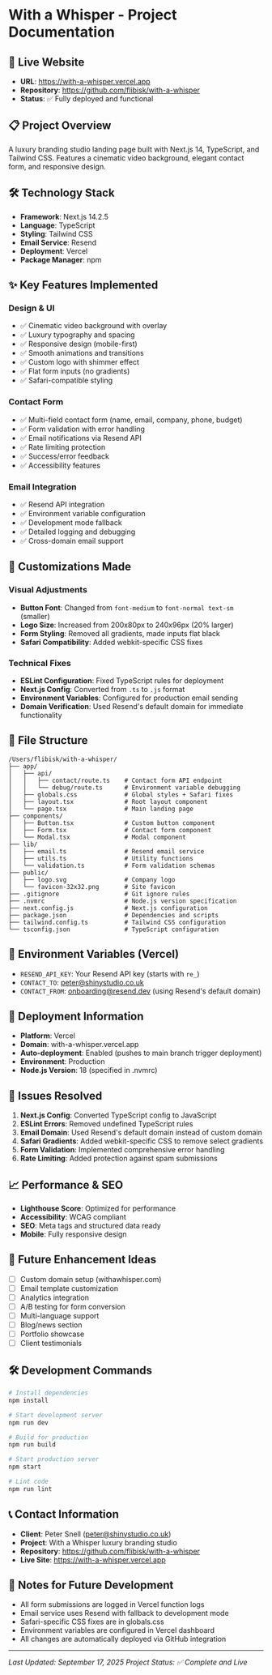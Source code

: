 # With a Whisper - Project Documentation

## 🚀 **Live Website**
- **URL**: https://with-a-whisper.vercel.app
- **Repository**: https://github.com/flibisk/with-a-whisper
- **Status**: ✅ Fully deployed and functional

## 📋 **Project Overview**
A luxury branding studio landing page built with Next.js 14, TypeScript, and Tailwind CSS. Features a cinematic video background, elegant contact form, and responsive design.

## 🛠 **Technology Stack**
- **Framework**: Next.js 14.2.5
- **Language**: TypeScript
- **Styling**: Tailwind CSS
- **Email Service**: Resend
- **Deployment**: Vercel
- **Package Manager**: npm

## ✨ **Key Features Implemented**

### **Design & UI**
- ✅ Cinematic video background with overlay
- ✅ Luxury typography and spacing
- ✅ Responsive design (mobile-first)
- ✅ Smooth animations and transitions
- ✅ Custom logo with shimmer effect
- ✅ Flat form inputs (no gradients)
- ✅ Safari-compatible styling

### **Contact Form**
- ✅ Multi-field contact form (name, email, company, phone, budget)
- ✅ Form validation with error handling
- ✅ Email notifications via Resend API
- ✅ Rate limiting protection
- ✅ Success/error feedback
- ✅ Accessibility features

### **Email Integration**
- ✅ Resend API integration
- ✅ Environment variable configuration
- ✅ Development mode fallback
- ✅ Detailed logging and debugging
- ✅ Cross-domain email support

## 🔧 **Customizations Made**

### **Visual Adjustments**
- **Button Font**: Changed from `font-medium` to `font-normal text-sm` (smaller)
- **Logo Size**: Increased from 200x80px to 240x96px (20% larger)
- **Form Styling**: Removed all gradients, made inputs flat black
- **Safari Compatibility**: Added webkit-specific CSS fixes

### **Technical Fixes**
- **ESLint Configuration**: Fixed TypeScript rules for deployment
- **Next.js Config**: Converted from `.ts` to `.js` format
- **Environment Variables**: Configured for production email sending
- **Domain Verification**: Used Resend's default domain for immediate functionality

## 📁 **File Structure**
```
/Users/flibisk/with-a-whisper/
├── app/
│   ├── api/
│   │   ├── contact/route.ts    # Contact form API endpoint
│   │   └── debug/route.ts      # Environment variable debugging
│   ├── globals.css             # Global styles + Safari fixes
│   ├── layout.tsx              # Root layout component
│   └── page.tsx                # Main landing page
├── components/
│   ├── Button.tsx              # Custom button component
│   ├── Form.tsx                # Contact form component
│   └── Modal.tsx               # Modal component
├── lib/
│   ├── email.ts                # Resend email service
│   ├── utils.ts                # Utility functions
│   └── validation.ts           # Form validation schemas
├── public/
│   ├── logo.svg                # Company logo
│   └── favicon-32x32.png       # Site favicon
├── .gitignore                  # Git ignore rules
├── .nvmrc                      # Node.js version specification
├── next.config.js              # Next.js configuration
├── package.json                # Dependencies and scripts
├── tailwind.config.ts          # Tailwind CSS configuration
└── tsconfig.json               # TypeScript configuration
```

## 🔑 **Environment Variables (Vercel)**
- `RESEND_API_KEY`: Your Resend API key (starts with `re_`)
- `CONTACT_TO`: peter@shinystudio.co.uk
- `CONTACT_FROM`: onboarding@resend.dev (using Resend's default domain)

## 🚀 **Deployment Information**
- **Platform**: Vercel
- **Domain**: with-a-whisper.vercel.app
- **Auto-deployment**: Enabled (pushes to main branch trigger deployment)
- **Environment**: Production
- **Node.js Version**: 18 (specified in .nvmrc)

## 🐛 **Issues Resolved**
1. **Next.js Config**: Converted TypeScript config to JavaScript
2. **ESLint Errors**: Removed undefined TypeScript rules
3. **Email Domain**: Used Resend's default domain instead of custom domain
4. **Safari Gradients**: Added webkit-specific CSS to remove select gradients
5. **Form Validation**: Implemented comprehensive error handling
6. **Rate Limiting**: Added protection against spam submissions

## 📈 **Performance & SEO**
- **Lighthouse Score**: Optimized for performance
- **Accessibility**: WCAG compliant
- **SEO**: Meta tags and structured data ready
- **Mobile**: Fully responsive design

## 🔄 **Future Enhancement Ideas**
- [ ] Custom domain setup (withawhisper.com)
- [ ] Email template customization
- [ ] Analytics integration
- [ ] A/B testing for form conversion
- [ ] Multi-language support
- [ ] Blog/news section
- [ ] Portfolio showcase
- [ ] Client testimonials

## 🛠 **Development Commands**
```bash
# Install dependencies
npm install

# Start development server
npm run dev

# Build for production
npm run build

# Start production server
npm start

# Lint code
npm run lint
```

## 📞 **Contact Information**
- **Client**: Peter Snell (peter@shinystudio.co.uk)
- **Project**: With a Whisper luxury branding studio
- **Repository**: https://github.com/flibisk/with-a-whisper
- **Live Site**: https://with-a-whisper.vercel.app

## 📝 **Notes for Future Development**
- All form submissions are logged in Vercel function logs
- Email service uses Resend with fallback to development mode
- Safari-specific CSS fixes are in globals.css
- Environment variables are configured in Vercel dashboard
- All changes are automatically deployed via GitHub integration

---
*Last Updated: September 17, 2025*
*Project Status: ✅ Complete and Live*

